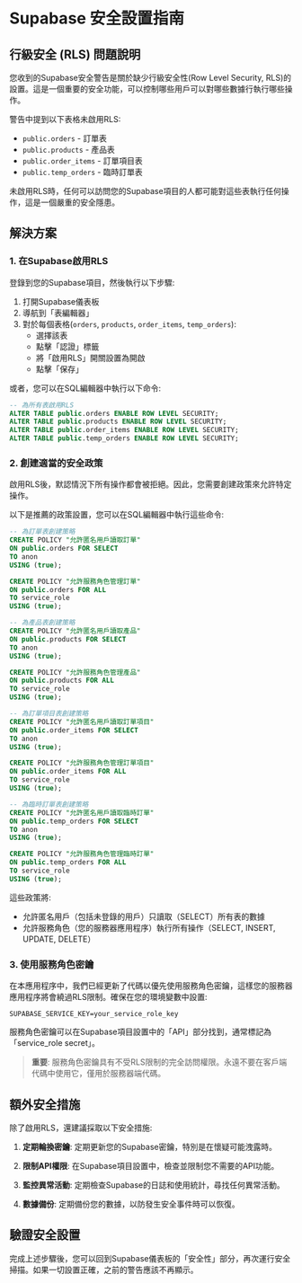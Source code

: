 # Supabase 安全設置指南

## 行級安全 (RLS) 問題說明

您收到的Supabase安全警告是關於缺少行級安全性(Row Level Security, RLS)的設置。這是一個重要的安全功能，可以控制哪些用戶可以對哪些數據行執行哪些操作。

警告中提到以下表格未啟用RLS:
- `public.orders` - 訂單表
- `public.products` - 產品表
- `public.order_items` - 訂單項目表  
- `public.temp_orders` - 臨時訂單表

未啟用RLS時，任何可以訪問您的Supabase項目的人都可能對這些表執行任何操作，這是一個嚴重的安全隱患。

## 解決方案

### 1. 在Supabase啟用RLS

登錄到您的Supabase項目，然後執行以下步驟:

1. 打開Supabase儀表板
2. 導航到「表編輯器」
3. 對於每個表格(`orders`, `products`, `order_items`, `temp_orders`):
   - 選擇該表
   - 點擊「認證」標籤
   - 將「啟用RLS」開關設置為開啟
   - 點擊「保存」

或者，您可以在SQL編輯器中執行以下命令:

```sql
-- 為所有表啟用RLS
ALTER TABLE public.orders ENABLE ROW LEVEL SECURITY;
ALTER TABLE public.products ENABLE ROW LEVEL SECURITY;
ALTER TABLE public.order_items ENABLE ROW LEVEL SECURITY;
ALTER TABLE public.temp_orders ENABLE ROW LEVEL SECURITY;
```

### 2. 創建適當的安全政策

啟用RLS後，默認情況下所有操作都會被拒絕。因此，您需要創建政策來允許特定操作。

以下是推薦的政策設置，您可以在SQL編輯器中執行這些命令:

```sql
-- 為訂單表創建策略
CREATE POLICY "允許匿名用戶讀取訂單" 
ON public.orders FOR SELECT 
TO anon
USING (true);

CREATE POLICY "允許服務角色管理訂單" 
ON public.orders FOR ALL 
TO service_role
USING (true);

-- 為產品表創建策略
CREATE POLICY "允許匿名用戶讀取產品" 
ON public.products FOR SELECT 
TO anon
USING (true);

CREATE POLICY "允許服務角色管理產品" 
ON public.products FOR ALL 
TO service_role
USING (true);

-- 為訂單項目表創建策略
CREATE POLICY "允許匿名用戶讀取訂單項目" 
ON public.order_items FOR SELECT 
TO anon
USING (true);

CREATE POLICY "允許服務角色管理訂單項目" 
ON public.order_items FOR ALL 
TO service_role
USING (true);

-- 為臨時訂單表創建策略
CREATE POLICY "允許匿名用戶讀取臨時訂單" 
ON public.temp_orders FOR SELECT 
TO anon
USING (true);

CREATE POLICY "允許服務角色管理臨時訂單" 
ON public.temp_orders FOR ALL 
TO service_role
USING (true);
```

這些政策將:
- 允許匿名用戶（包括未登錄的用戶）只讀取（SELECT）所有表的數據
- 允許服務角色（您的服務器應用程序）執行所有操作（SELECT, INSERT, UPDATE, DELETE）

### 3. 使用服務角色密鑰

在本應用程序中，我們已經更新了代碼以優先使用服務角色密鑰，這樣您的服務器應用程序將會繞過RLS限制。確保在您的環境變數中設置:

```
SUPABASE_SERVICE_KEY=your_service_role_key
```

服務角色密鑰可以在Supabase項目設置中的「API」部分找到，通常標記為「service_role secret」。

> **重要**: 服務角色密鑰具有不受RLS限制的完全訪問權限。永遠不要在客戶端代碼中使用它，僅用於服務器端代碼。

## 額外安全措施

除了啟用RLS，還建議採取以下安全措施:

1. **定期輪換密鑰**: 定期更新您的Supabase密鑰，特別是在懷疑可能洩露時。

2. **限制API權限**: 在Supabase項目設置中，檢查並限制您不需要的API功能。

3. **監控異常活動**: 定期檢查Supabase的日誌和使用統計，尋找任何異常活動。

4. **數據備份**: 定期備份您的數據，以防發生安全事件時可以恢復。

## 驗證安全設置

完成上述步驟後，您可以回到Supabase儀表板的「安全性」部分，再次運行安全掃描。如果一切設置正確，之前的警告應該不再顯示。